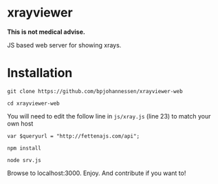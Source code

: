 # xrayviewer

**This is not medical advise.**

JS based web server for showing xrays.

# Installation

`git clone https://github.com/bpjohannessen/xrayviewer-web`

`cd xrayviewer-web`

You will need to edit the follow line in `js/xray.js` (line 23) to match your own host

`var $queryurl = "http://fettenajs.com/api";`


`npm install`

`node srv.js`

Browse to localhost:3000. Enjoy. And contribute if you want to!


